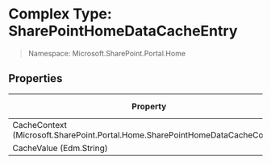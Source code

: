 # Complex Type: SharePointHomeDataCacheEntry

> Namespace: Microsoft.SharePoint.Portal.Home

## Properties

Property | SPO | SP 2019 | SP 2016 | SP 2013
----------|:---:|:-------:|:-------:|:-------:
CacheContext (Microsoft.SharePoint.Portal.Home.SharePointHomeDataCacheContext) | ✅ | ✅ | ❌ | ❌
CacheValue (Edm.String) | ✅ | ✅ | ❌ | ❌